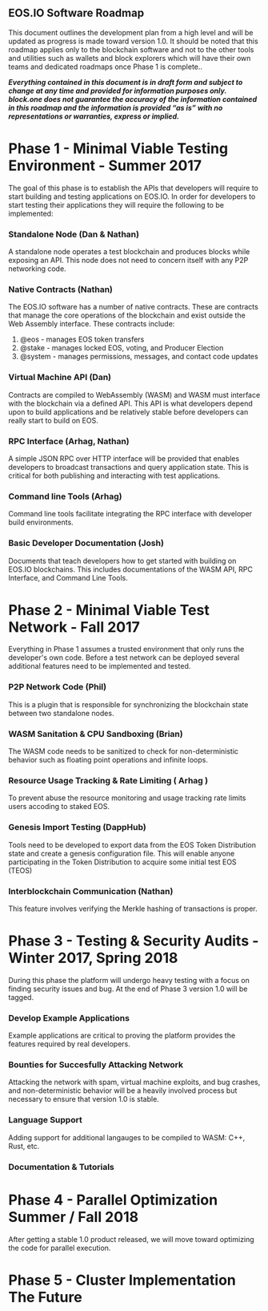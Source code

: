 EOS.IO Software Roadmap
-----------------------

This document outlines the development plan from a high level and will be updated as progress is
made toward version 1.0. It should be noted that this roadmap applies only to the blockchain software
and not to the other tools and utilities such as wallets and block explorers which will have their own
teams and dedicated roadmaps once Phase 1 is complete..

***Everything contained in this document is in draft form and subject to change at any time and provided for information purposes only.  
block.one does not guarantee the accuracy of the information contained in this roadmap and the information is provided “as is” with no 
representations or warranties, express or implied.***

# Phase 1 - Minimal Viable Testing Environment - Summer 2017

The goal of this phase is to establish the APIs that developers will require to start building and
testing applications on EOS.IO. In order for developers to start testing their applications they 
will require the following to be implemented:

### Standalone Node  (Dan & Nathan)

A standalone node operates a test blockchain and produces blocks while exposing an API. This node
does not need to concern itself with any P2P networking code.

### Native Contracts (Nathan)

The EOS.IO software has a number of native contracts. These are contracts that manage the core
operations of the blockchain and exist outside the Web Assembly interface. These contracts include:

   1. @eos - manages EOS token transfers
   2. @stake - manages locked EOS, voting, and Producer Election
   3. @system - manages permissions, messages, and contact code updates

### Virtual Machine API  (Dan)

Contracts are compiled to WebAssembly (WASM) and WASM must interface with the blockchain via a defined
API. This API is what developers depend upon to build applications and be relatively stable before
developers can really start to build on EOS.

### RPC Interface (Arhag, Nathan)

A simple JSON RPC over HTTP interface will be provided that enables developers to broadcast transactions
and query application state. This is critical for both publishing and interacting with test applications.

### Command line Tools (Arhag)

Command line tools facilitate integrating the RPC interface with developer build environments. 

### Basic Developer Documentation (Josh)

Documents that teach developers how to get started with building on EOS.IO blockchains. This includes
documentations of the WASM API, RPC Interface, and Command Line Tools.


# Phase 2 - Minimal Viable Test Network - Fall 2017

Everything in Phase 1 assumes a trusted environment that only runs the developer's own code. Before a test
network can be deployed several additional features need to be implemented and tested.

### P2P Network Code (Phil)

This is a plugin that is responsible for synchronizing the blockchain state between two standalone nodes.  

### WASM Sanitation & CPU Sandboxing (Brian)

The WASM code needs to be sanitized to check for non-deterministic behavior such as floating point operations and
infinite loops.  

### Resource Usage Tracking & Rate Limiting ( Arhag )

To prevent abuse the resource monitoring and usage tracking rate limits users accoding to staked EOS.

### Genesis Import Testing (DappHub)

Tools need to be developed to export data from the EOS Token Distribution state and create a genesis configuration file. This will
enable anyone participating in the Token Distribution to acquire some initial test EOS (TEOS) 

### Interblockchain Communication (Nathan)

This feature involves verifying the Merkle hashing of transactions is proper.

# Phase 3 - Testing & Security Audits - Winter 2017, Spring 2018 

During this phase the platform will undergo heavy testing with a focus on finding security issues and bug. At the end of Phase 3 version 1.0 will be tagged.

### Develop Example Applications

Example applications are critical to proving the platform provides the features required by real developers.

### Bounties for Succesfully Attacking Network 

Attacking the network with spam, virtual machine exploits, and bug crashes, and non-deterministic behavior will be a heavily involved process but
necessary to ensure that version 1.0 is stable.

### Language Support

Adding support for additional langauges to be compiled to WASM: C++, Rust, etc.  

### Documentation & Tutorials

# Phase 4 - Parallel Optimization  Summer / Fall 2018

After getting a stable 1.0 product released, we will move toward optimizing the code for parallel execution. 

# Phase 5 - Cluster Implementation  The Future
